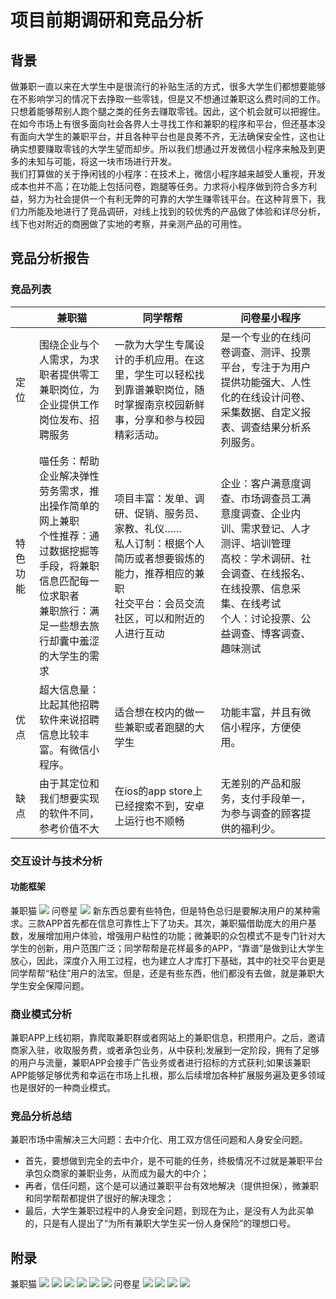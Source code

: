 # 项目前期调研和竞品分析
## 背景
做兼职一直以来在大学生中是很流行的补贴生活的方式，很多大学生们都想要能够在不影响学习的情况下去挣取一些零钱，但是又不想通过兼职这么费时间的工作。只想着能够帮别人跑个腿之类的任务去赚取零钱。因此，这个机会就可以把握住。
<br>在如今市场上有很多面向社会各界人士寻找工作和兼职的程序和平台，但还基本没有面向大学生的兼职平台，并且各种平台也是良莠不齐，无法确保安全性，这也让确实想要赚取零钱的大学生望而却步。所以我们想通过开发微信小程序来触及到更多的未知与可能，将这一块市场进行开发。
<br>我们打算做的关于挣闲钱的小程序：在技术上，微信小程序越来越受人重视，开发成本也并不高；在功能上包括问卷，跑腿等任务。力求将小程序做到符合多方利益，努力为社会提供一个有利无弊的可靠的大学生赚零钱平台。在这种背景下，我们力所能及地进行了竞品调研，对线上找到的较优秀的产品做了体验和详尽分析，线下也对附近的商圈做了实地的考察，并亲测产品的可用性。
## 竞品分析报告
### 竞品列表

| | 兼职猫 | 同学帮帮 | 问卷星小程序 |
|--|--|--|--|
| 定位 | 围绕企业与个人需求，为求职者提供零工兼职岗位，为企业提供工作岗位发布、招聘服务 | 一款为大学生专属设计的手机应用。在这里，学生可以轻松找到靠谱兼职岗位，随时掌握南京校园新鲜事，分享和参与校园精彩活动。 | 是一个专业的在线问卷调查、测评、投票平台，专注于为用户提供功能强大、人性化的在线设计问卷、采集数据、自定义报表、调查结果分析系列服务。 |
| 特色功能 | 喵任务：帮助企业解决弹性劳务需求，推出操作简单的网上兼职 <br>个性推荐：通过数据挖掘等手段，将兼职信息匹配每一位求职者 <br>兼职旅行：满足一些想去旅行却囊中羞涩的大学生的需求 | 项目丰富：发单、调研、促销、服务员、家教、礼仪…… <br>私人订制：根据个人简历或者想要锻炼的能力，推荐相应的兼职 <br>社交平台：会员交流社区，可以和附近的人进行互动 | 企业：客户满意度调查、市场调查员工满意度调查、企业内训、需求登记、人才测评、培训管理 <br>高校：学术调研、社会调查、在线报名、在线投票、信息采集、在线考试 <br>个人：讨论投票、公益调查、博客调查、趣味测试 |
| 优点 | 超大信息量：比起其他招聘软件来说招聘信息比较丰富。有微信小程序。 | 适合想在校内的做一些兼职或者跑腿的大学生 | 功能丰富，并且有微信小程序，方便使用。 |
| 缺点 | 由于其定位和我们想要实现的软件不同，参考价值不大 | 在ios的app store上已经搜索不到，安卓上运行也不顺畅 | 无差别的产品和服务，支付手段单一，为参与调查的顾客提供的福利少。 |


### 交互设计与技术分析
#### 功能框架
兼职猫
![](images/jzmgnkj.jpg)
问卷星
![](images/wjxgnkj.jpg)
新东西总要有些特色，但是特色总归是要解决用户的某种需求。三款APP首先都在信息可靠性上下了功夫。其次，兼职猫借助庞大的用户基数，发展增加用户体验，增强用户粘性的功能；微兼职的众包模式不是专门针对大学生的创新，用户范围广泛；同学帮帮是花样最多的APP，“靠谱”是做到让大学生放心，因此，深度介入用工过程，也为建立人才库打下基础，其中的社交平台更是同学帮帮“粘住”用户的法宝。但是，还是有些东西，他们都没有去做，就是兼职大学生安全保障问题。
### 商业模式分析
兼职APP上线初期，靠爬取兼职群或者网站上的兼职信息，积攒用户。之后，邀请商家入驻，收取服务费，或者承包业务，从中获利;发展到一定阶段，拥有了足够的用户与流量，兼职APP会接手广告业务或者进行招标的方式获利;如果该兼职APP能够足够优秀和幸运在市场上扎根，那么后续增加各种扩展服务遍及更多领域也是很好的一种商业模式。
### 竞品分析总结
兼职市场中需解决三大问题：去中介化、用工双方信任问题和人身安全问题。
- 首先，要想做到完全的去中介，是不可能的任务，终极情况不过就是兼职平台承包众商家的兼职业务，从而成为最大的中介；
- 再者，信任问题，这个是可以通过兼职平台有效地解决（提供担保），微兼职和同学帮帮都提供了很好的解决理念；
- 最后，大学生兼职过程中的人身安全问题，到现在为止，是没有人为此买单的，只是有人提出了“为所有兼职大学生买一份人身保险”的理想口号。


## 附录
兼职猫
![](images/f1.1.jpg)
![](images/f1.2.jpg)
![](images/f1.3.jpg)
![](images/f1.4.jpg)
![](images/f1.5.jpg)
![](images/f1.6.jpg)
问卷星
![](images/wjx1.png)
![](images/wjx2.png)
![](images/wjx3.png)
![](images/wjx4.png)
